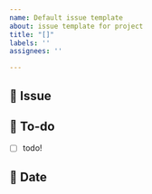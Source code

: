 ```yaml
---
name: Default issue template
about: issue template for project
title: "[]"
labels: ''
assignees: ''

---
```


## 📌  Issue
<!-- 이슈에 대한 내용을 설명해주세요. -->
### 

## 📝  To-do
<!-- 해야 할 일들을 적어주세요. -->
- [ ] todo!

## 📆 Date
<!-- 목표 작업 시작일과 작업 마감일을 명시해주세요. -->
